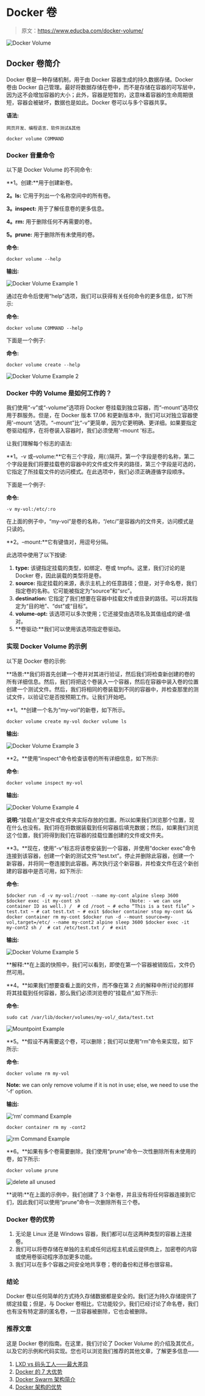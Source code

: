 # Docker 卷

> 原文：<https://www.educba.com/docker-volume/>

![Docker Volume](img/5b0807215006f0172a63909b0108aeac.png)



## Docker 卷简介

Docker 卷是一种存储机制，用于由 Docker 容器生成的持久数据存储。Docker 卷由 Docker 自己管理。最好将数据存储在卷中，而不是存储在容器的可写层中，因为这不会增加容器的大小；此外，容器是短暂的，这意味着容器的生命周期很短，容器会被破坏，数据也是如此。Docker 卷可以与多个容器共享。

**语法:**

<small>网页开发、编程语言、软件测试&其他</small>

`docker volume COMMAND`

### Docker 音量命令

以下是 Docker Volume 的不同命令:

**1。创建:**用于创建新卷。

**2。ls:** 它用于列出一个名称空间中的所有卷。

**3。inspect:** 用于了解任意卷的更多信息。

**4。rm:** 用于删除任何不再需要的卷。

**5。prune:** 用于删除所有未使用的卷。

**命令:**

`docker volume --help`

**输出:**

![Docker Volume Example 1](img/1a7ae038e9e52a250d6a6b761604a7fb.png)



通过在命令后使用“help”选项，我们可以获得有关任何命令的更多信息，如下所示:

**命令:**

`docker volume COMMAND --help`

下面是一个例子:

**命令:**

`docker volume create --help`

![Docker Volume Example 2](img/06e809cf873fe81796b3f099745103f7.png)



### Docker 中的 Volume 是如何工作的？

我们使用“-v”或“-volume”选项将 Docker 卷挂载到独立容器，而“–mount”选项仅用于群服务。但是，在 Docker 版本 17.06 和更新版本中，我们可以对独立容器使用'–mount '选项。“–mount”比“-v”更简单，因为它更明确、更详细。如果要指定卷驱动程序，在将卷装入容器时，我们必须使用'–mount '标志。

让我们理解每个标志的语法:

**1。-v 或–volume:**它有三个字段，用(:)隔开。第一个字段是卷的名称，第二个字段是我们将要挂载卷的容器中的文件或文件夹的路径，第三个字段是可选的，它指定了所挂载文件的访问模式。在此选项中，我们必须正确遵循字段顺序。

下面是一个例子:

**命令:**

`-v my-vol:/etc/:ro`

在上面的例子中，“my-vol”是卷的名称，“/etc/”是容器内的文件夹，访问模式是只读的。

**2。–mount:**它有键值对，用逗号分隔。

此选项中使用了以下按键:

1.  **type:** 该键指定挂载的类型，如绑定、卷或 tmpfs。这里，我们讨论的是 Docker 卷，因此装载的类型将是卷。
2.  **source:** 指定挂载的来源，表示主机上的任意路径；但是，对于命名卷，我们指定卷的名称。它可能被指定为“source”和“src”。
3.  **destination:** 它指定了我们想要在容器中挂载文件或目录的路径。可以将其指定为“目的地”、“dst”或“目标”。
4.  **volume-opt:** 该选项可以多次使用；它还接受由选项名及其值组成的键-值对。
5.  **卷驱动:**我们可以使用该选项指定卷驱动。

### 实现 Docker Volume 的示例

以下是 Docker 卷的示例:

**场景:**我们将首先创建一个卷并对其进行验证，然后我们将检查新创建的卷的所有详细信息。然后，我们将把这个卷装入一个容器，然后在容器中装入卷的位置创建一个测试文件。然后，我们将相同的卷装载到不同的容器中，并检查那里的测试文件，以验证它是否按预期工作。让我们开始吧。

**1。**创建一个名为“my-vol”的新卷，如下所示。

`docker volume create my-vol
docker volume ls`

**输出:**

![Docker Volume Example 3](img/13bef2cb78ee48a726459549be063f75.png)



**2。**使用“inspect”命令检查该卷的所有详细信息，如下所示:

**命令:**

`docker volume inspect my-vol`

**输出:**

![Docker Volume Example 4](img/04d07745a23116d1b9f8dd848da40a81.png)



**说明:**“挂载点”是文件或文件夹实际存放的位置。所以如果我们浏览那个位置，现在什么也没有。我们将在将数据装载到任何容器后填充数据；然后，如果我们浏览这个位置，我们将得到我们在容器的挂载位置创建的文件或文件夹。

**3。**现在，使用“-v”标志将该卷安装到一个容器，并使用“docker exec”命令连接到该容器，创建一个新的测试文件“test.txt”。停止并删除此容器，创建一个新容器，并将同一卷连接到此容器。再次执行这个新容器，并检查文件在这个新创建的容器中是否可用，如下所示:

**命令:**

`$docker run -d -v my-vol:/root --name my-cont alpine sleep 3600
$docker exec -it my-cont sh                  (Note: - we can use container ID as well.)
/  # cd /root
~ # echo “This is a test file” > test.txt
~ # cat test.txt
~ # exit
$docker container stop my-cont && docker container rm my-cont
$docker run -d --mount source=my-vol,target=/etc/ --name my-cont2 alpine sleep 3600
$docker exec -it my-cont2 sh
/  # cat /etc/test.txt
/  # exit`

**输出:**

![Docker Volume Example 5](img/5e6205c50d9830fe6b776ca1297b4e22.png)



**解释:**在上面的快照中，我们可以看到，即使在第一个容器被销毁后，文件仍然可用。

**4。**如果我们想要查看上面的文件，而不像在第 2 点的解释中所讨论的那样将其挂载到任何容器，那么我们必须浏览卷的“挂载点”,如下所示:

**命令:**

`sudo cat /var/lib/docker/volumes/my-vol/_data/test.txt`

![Mountpoint Example](img/4059ca74e44d01b94b4efa2fd185d8d9.png)



**5。**假设不再需要这个卷，可以删除；我们可以使用“rm”命令来实现，如下所示:

**命令:**

`docker volume rm my-vol`

**Note:** we can only remove volume if it is not in use; else, we need to use the ‘-f’ option.

**输出:**

![‘rm’ command Example](img/e129877e1facf41bac851cd9cfbf0cbb.png)



`docker container rm my -cont2`

![rm Command Example](img/38f5dfbe9a34b1a9aef8317ceffe8f7d.png)



**6。**如果有多个卷需要删除，我们使用“prune”命令一次性删除所有未使用的卷，如下所示:

`docker volume prune`

![delete all unused ](img/792f8525ca2980c135e736f539633895.png)



**说明:**在上面的示例中，我们创建了 3 个新卷，并且没有将任何容器连接到它们，因此我们可以使用“prune”命令一次删除所有三个卷。

### Docker 卷的优势

1.  无论是 Linux 还是 Windows 容器，我们都可以在这两种类型的容器上连接卷。
2.  我们可以将卷存储在单独的主机或任何远程主机或云提供商上，加密卷的内容或使用卷驱动程序添加更多功能。
3.  我们可以在多个容器之间安全地共享卷；卷的备份和迁移也很容易。

### 结论

Docker 卷以任何简单的方式持久存储数据都是安全的。我们还为持久存储提供了绑定挂载；但是，与 Docker 卷相比，它功能较少。我们已经讨论了命名卷，我们也有没有特定源的匿名卷，一旦容器被删除，它也会被删除。

### 推荐文章

这是 Docker 卷的指南。在这里，我们讨论了 Docker Volume 的介绍及其优点，以及它的示例和代码实现。您也可以浏览我们推荐的其他文章，了解更多信息——

1.  [LXD vs 码头工人——最大差异](https://www.educba.com/lxd-vs-docker/)
2.  [Docker 的 7 大优势](https://www.educba.com/advantages-of-docker/)
3.  [Docker Swarm 架构简介](https://www.educba.com/docker-swarm-architecture/)
4.  [Docker 架构的优势](https://www.educba.com/docker-architecture/)





